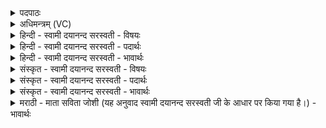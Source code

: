 <details><summary>पदपाठः</summary>

लाङ्ग॑लम्। पवी॑रवत्। सु॒शेव॒मिति॑ऽसु॒ऽशेव॑म्। सो॒म॒पित्स॒र्विति॑ सोम॒पिऽत्स॑रु। तत्। उत्। व॒प॒ति॒। गाम्। अवि॑म्। प्र॒फ॒र्व्य᳖मिति॑ प्रऽफ॒र्व्य᳖म्। च॒। पीव॑रीम्। प्र॒स्थाव॒दिति॑ प्र॒स्थाऽव॑त्। र॒थ॒वाह॑नम्। र॒थ॒वाह॑न॒मिति॑ रथ॒ऽवाह॑नम्। ७१।
</details>

<details><summary>अधिमन्त्रम् (VC)</summary>

- कृषीवला देवताः
- कुमारहारित ऋषिः
- विराट्पङ्क्तिः
- पञ्चमः
</details>

<details><summary>हिन्दी - स्वामी दयानन्द सरस्वती - विषयः</summary>

फिर भी उसी विषय को अगले मन्त्र में कहा है ॥
</details>

<details><summary>हिन्दी - स्वामी दयानन्द सरस्वती - पदार्थः</summary>

पदार्थान्वयभाषाः -  हे किसानो ! तुम लोग जो (सोमपित्सरु) जौ आदि ओषधियों के रक्षकों को टेढ़ा चलावे (पवीरवत्) प्रशंसित फाल से युक्त (सुशेवम्) सुन्दर सुखदायक (लाङ्गलम्) फाले के पीछे जो दृढ़ता के लिये काष्ठ लगाया जाता है, वह (च) और (प्रफर्व्यम्) चलाने योग्य (प्रस्थावत्) प्रशंसित प्रस्थानवाला (रथवाहनम्) रथ के चलने का साधन है, जिससे (अविम्) रक्षा आदि के हेतु (पीवरीम्) सब पदार्थों को भुगाने का हेतु स्थूल (गाम्) पृथिवी को (उद्वपति) उखाड़ते हैं (तत्) उसको तुम भी सिद्ध करो ॥७१ ॥
</details>

<details><summary>हिन्दी - स्वामी दयानन्द सरस्वती - भावार्थः</summary>

भावार्थभाषाः -  किसान लोगों को उचित है कि मोटी मट्टी अन्न आदि की उत्पत्ति से रक्षा करने हारी पृथिवी की अच्छे प्रकार परीक्षा करके हल आदि साधनों से जोत, एकसार कर, सुन्दर संस्कार किये बीज [बो] के उत्तम धान्य उत्पन्न करके भोगें ॥७१ ॥
</details>

<details><summary>संस्कृत - स्वामी दयानन्द सरस्वती - विषयः</summary>

पुनस्तमेव विषयमाह ॥
</details>

<details><summary>संस्कृत - स्वामी दयानन्द सरस्वती - पदार्थः</summary>

पदार्थान्वयभाषाः -  हे कृषीवलाः ! यूयं सोमपित्सरु पवीरवत् सुशेवं लाङ्गलं प्रफर्व्यं प्रस्थावद् रथवाहनं चास्ति, येनाविं पीवरीं गामुद्वपति तद्यूयं साध्नुत ॥७१ ॥
</details>

<details><summary>संस्कृत - स्वामी दयानन्द सरस्वती - भावार्थः</summary>

भावार्थभाषाः -  कृषीवलैः स्थूलमृत्स्नामन्नाद्युत्पादनेन रक्षिकां सुपरीक्ष्य हलादिसाधनैः संकृष्य समीकृत्य सुसंस्कृतानि बीजानि समुप्योत्तमानि धान्यान्युत्पाद्य भोक्तव्यानि ॥७१ ॥
</details>

<details><summary>मराठी - माता सविता जोशी (यह अनुवाद स्वामी दयानन्द सरस्वती जी के आधार पर किया गया है।) - भावार्थः</summary>

भावार्थभाषाः -  शेतकऱ्यांनी अन्न इत्यादी उत्पन्न करण्यासाठी व भूमीचे रक्षण व्हावे यासाठी जमिनीची चांगली परीक्षा करावी. नांगर इत्यादींनी जमीन नांगरून समतल करावी. संस्कारित बीज पेरून उत्तम धान्य उत्पन्न करावे व त्यांचा उपभोग घ्यावा.
</details>